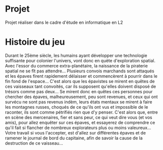# Projet
Projet réaliser dans le cadre d'étude en informatique en L2

# Histoire du jeu
   Durant le 25ème siècle, les humains ayant développer une technologie suffisante pour colonier l'univers, vont donc en quète d'exploration spatial. Avec l'essor du commerce extra-planétaire, la naissance de la piraterie spatial ne se fît pas attendre... Plusieurs convois marchands sont attaqués et les épaves firent rapidement délaisser et commencèrent à pourrir dans le fin fond de l'espace... C'est alors que les épavistes se mirent en quêtes de ces vaisseaux tant convoités, car ils supposent qu'elles doivent disposé de trésors comme pas deux... Se mirent donc en quêtes ces personnes pour chercher des épaves, malheureusement, peu sont revenues, et ceux qui ont survécu ne sont pas revenus indèm, leurs états mentaux se mirent à faire les montagnes russes, choqués de ce qu'ils ont vus et impossible de le raconter, ils sont comme pétrifiés rien que d'y penser. C'est alors que, entre en scène des mercenaires, fier et sans peur, ce qui veut dire vous (et vos amis), pour allez enquêter sur ces épaves, et essayerez de comprendre ce qu'il fait si flancher de nombreux explorateurs plus ou moins valeureux... Votre travail si vous l'accepter, est d'allez sur différentes épaves et de ramener le journal de bord du capitaine, afin de savoir la cause de la destruction de ce vaisseau...
